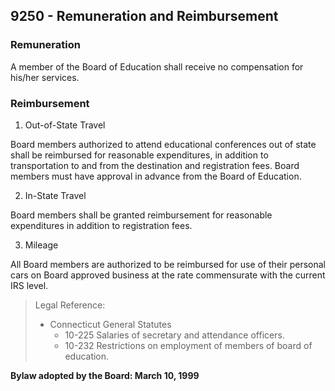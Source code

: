 ## 9250 - Remuneration and Reimbursement

### Remuneration

A member of the Board of Education shall receive no compensation for his/her services.

### Reimbursement

1.  Out-of-State Travel

  Board members authorized to attend educational conferences out of state shall be reimbursed for reasonable expenditures, in addition to transportation to and from the destination and registration fees.  Board members must have approval in advance from the Board of Education.

2.  In-State Travel

  Board members shall be granted reimbursement for reasonable expenditures in addition to registration fees.

3.  Mileage

  All Board members are authorized to be reimbursed for use of their personal cars on Board approved business at the rate commensurate with the current IRS level.

> Legal Reference: 
> 
> * Connecticut General Statutes
>   * 10-225 Salaries of secretary and attendance officers.
>   * 10-232 Restrictions on employment of members of board of education.

**Bylaw adopted by the Board:  March 10, 1999**
